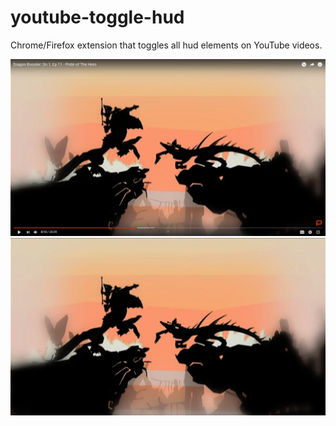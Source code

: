 # youtube-toggle-hud
Chrome/Firefox extension that toggles all hud elements on YouTube videos.

![before](./example/before.png)
![after](.//example/after.png)
